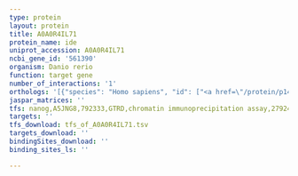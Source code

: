 ```yaml
---
type: protein
layout: protein
title: A0A0R4IL71
protein_name: ide
uniprot_accession: A0A0R4IL71
ncbi_gene_id: '561390'
organism: Danio rerio
function: target gene
number_of_interactions: '1'
orthologs: '[{"species": "Homo sapiens", "id": ["<a href=\"/protein/p14735\">P14735</a>"]}, {"species": "Mus musculus", "id": ["Q8CGB9"]}, {"species": "Rattus norvegicus", "id": ["<a href=\"/protein/p35559\">P35559</a>"]}, {"species": "Drosophila melanogaster", "id": ["<a href=\"/protein/p22817\">P22817</a>"]}, {"species": "Caenorhabditis elegans", "id": ["Q10040", "<a href=\"/protein/o16249\">O16249</a>", "Q17593", "<a href=\"/protein/g5ed87\">G5ED87</a>"]}, {"species": "Saccharomyces cerevisiae", "id": ["<a href=\"/protein/q06010\">Q06010</a>"]}]'
jaspar_matrices: ''
tfs: nanog,A5JNG8,792333,GTRD,chromatin immunoprecipitation assay,27924024%5Buid%5D,No
targets: ''
tfs_download: tfs_of_A0A0R4IL71.tsv
targets_download: ''
bindingSites_download: ''
binding_sites_ls: ''

---
```

